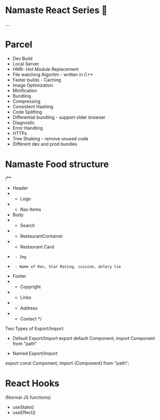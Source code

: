 # Namaste React Series 🚀



....
# Parcel
- Dev Build
- Local Server
- HMR- Hot Module Replacement
- File watching Algoritm - written in C++
- Faster builds - Caching
- Image Optimization
- Minification 
- Bundling
- Compressing
- Consistent Hashing
- Code Splitting
- Differential bundling - support older browser
- Diagnostic
- Error Handling
- HTTPs
- Tree Shaking - remove unused code 
- Different dev and prod bundles

# Namaste Food structure

/**
 * Header
 *  - Logo
 *  - Nav Items
 * Body
 *  - Search
 *  - RestaurantContainer
 *    - Restaurant Card
 *      - Img
 *      - Name of Res, Star Rating, cuisine, delery tie
 * Footer
 *  - Copyright
 *  - Links
 *  - Address
 *  - Contact
 */

 Two Types of Export/Import

 - Default Export/Import
 export default Component;
 import Component from "path"

 - Named Export/Import

 export const Component;
 import {Component} from "path";

 # React Hooks
 (Normal JS functions)
 - useState()
 - useEffect()
